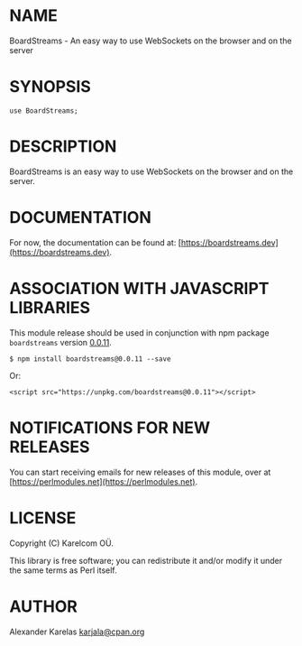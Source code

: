 # NAME

BoardStreams - An easy way to use WebSockets on the browser and on the server

# SYNOPSIS

    use BoardStreams;

# DESCRIPTION

BoardStreams is an easy way to use WebSockets on the browser and on the server.

# DOCUMENTATION

For now, the documentation can be found at: [https://boardstreams.dev](https://boardstreams.dev).

# ASSOCIATION WITH JAVASCRIPT LIBRARIES

This module release should be used in conjunction with npm package `boardstreams` version
[0.0.11](https://www.npmjs.com/package/boardstreams/v/0.0.11).

    $ npm install boardstreams@0.0.11 --save

Or:

    <script src="https://unpkg.com/boardstreams@0.0.11"></script>

# NOTIFICATIONS FOR NEW RELEASES

You can start receiving emails for new releases of this module, over at [https://perlmodules.net](https://perlmodules.net).

# LICENSE

Copyright (C) Karelcom OÜ.

This library is free software; you can redistribute it and/or modify
it under the same terms as Perl itself.

# AUTHOR

Alexander Karelas <karjala@cpan.org>
